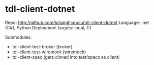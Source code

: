 # tdl-client-dotnet

Repo: http://github.com/julianghionoiu/tdl-client-dotnet
Language: .net (C#), Python
Deployment targets: local, CI

Submodules:

- tdl-client-test-broker (broker)
- tdl-client-test-wiremock (wiremock)
- tdl-client-spec (gets cloned into test/specs as client)